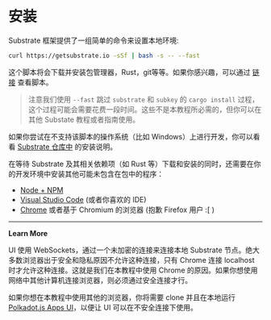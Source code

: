 # 安装

Substrate 框架提供了一组简单的命令来设置本地环境:

```bash
curl https://getsubstrate.io -sSf | bash -s -- --fast
```

这个脚本将会下载并安装包管理器，Rust，git等等。如果你感兴趣，可以通过 [链接](https://getsubstrate.io) 查看脚本。

> 注意我们使用 `--fast` 跳过 `substrate` 和 `subkey` 的 `cargo install` 过程，这个过程可能会需要花费一段时间。这些不是本教程所必需的，但你可以在其他 Substate 教程或者指南使用。

如果你尝试在不支持该脚本的操作系统（比如 Windows）上进行开发，你可以看看 [Substrate 仓库中](https://github.com/paritytech/substrate#61-hacking-on-substrate) 的安装说明。

在等待 Substrate 及其相关依赖项（如 Rust 等）下载和安装的同时，还需要在你的开发环境中安装其他可能未包含在包中的程序：

- [Node + NPM](https://nodejs.org/en/download/)
- [Visual Studio Code](https://code.visualstudio.com/) (或者你喜欢的 IDE)
- [Chrome](https://www.google.com/chrome/) 或者基于 Chromium 的浏览器 (抱歉 Firefox 用户 :[ )

---

**Learn More**

UI 使用 WebSockets，通过一个未加密的连接来连接本地 Substrate 节点。绝大多数浏览器出于安全和隐私原因不允许这种连接，只有 Chrome 连接 localhost 时才允许这种连接。这就是我们在本教程中使用 Chrome 的原因。如果你想使用网络中其他计算机连接浏览器，则必须通过安全连接才行。

如果你想在本教程中使用其他的浏览器，你将需要 clone 并且在本地运行 [Polkadot.js Apps UI](https://github.com/polkadot-js/apps)，以便让 UI 可以在不安全连接下使用。